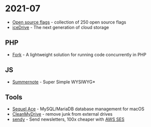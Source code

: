 # 2021-07

* [Open source flags](https://flagpack.xyz/) - collection of 250 open source flags
* [iceDrive](https://icedrive.net/) - The next generation of cloud storage

## PHP

* [Fork](https://github.com/spatie/fork) - A lightweight solution for running code concurrently in PHP

## JS

* [Summernote](https://summernote.org/) - Super Simple WYSIWYG* 

## Tools

* [Sequel Ace](https://github.com/Sequel-Ace/Sequel-Ace) - MySQL/MariaDB database management for macOS
* [CleanMyDrive](https://macpaw.com/cleanmydrive) - remove junk from external drives
* [sendy](https://sendy.co/) - Send newsletters, 100x cheaper with [AWS SES](https://aws.amazon.com/ses/)